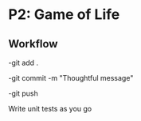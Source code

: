 # P2: Game of Life

## Workflow

-git add . 

-git commit -m "Thoughtful message"

-git push 

Write unit tests as you go